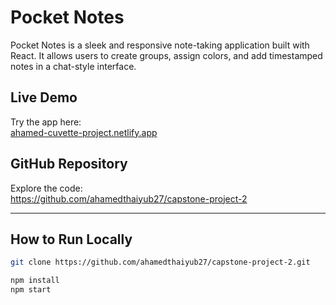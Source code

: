 # Pocket Notes

Pocket Notes is a sleek and responsive note-taking application built with React. It allows users to create groups, assign colors, and add timestamped notes in a chat-style interface.

## Live Demo
Try the app here:  
[ahamed-cuvette-project.netlify.app](https://ahamed-cuvette-project.netlify.app)

## GitHub Repository
Explore the code:  
https://github.com/ahamedthaiyub27/capstone-project-2

---


## How to Run Locally

```bash
git clone https://github.com/ahamedthaiyub27/capstone-project-2.git

npm install
npm start
